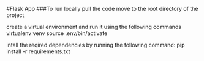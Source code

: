 #Flask App
###To run locally
pull the code
move to the root directory of the project

create a virtual environment and run it using the following commands
virtualenv venv
source .env/bin/activate

intall the reqired dependencies by running the following command:
pip install -r requirements.txt

